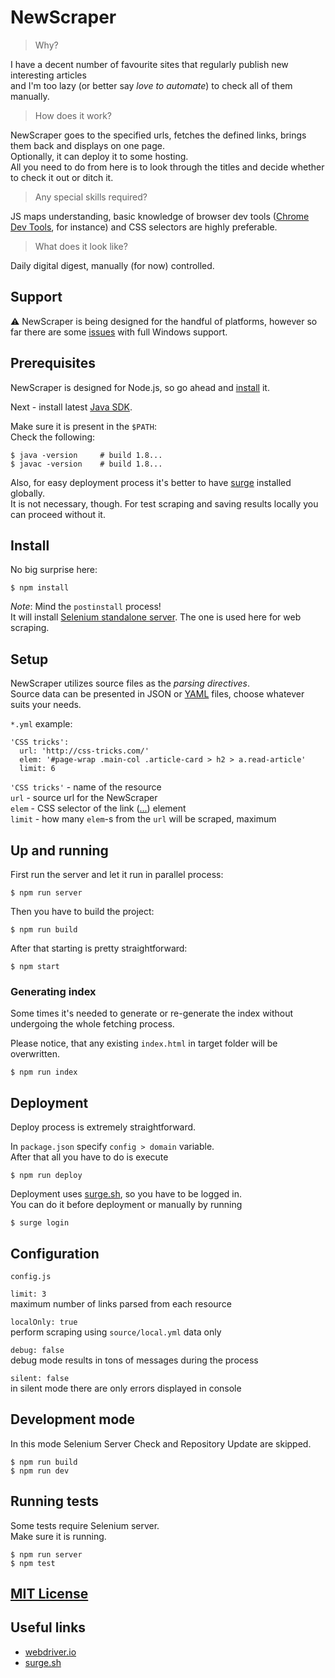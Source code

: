# NewScraper

> Why?

I have a decent number of favourite sites that regularly publish new interesting articles  
and I'm too lazy (or better say _love to automate_) to check all of them manually.

> How does it work?

NewScraper goes to the specified urls, fetches the defined links, brings them back and displays on one page.  
Optionally, it can deploy it to some hosting.  
All you need to do from here is to look through the titles and decide whether to check it out or ditch it.

> Any special skills required?

JS maps understanding, basic knowledge of browser dev tools ([Chrome Dev Tools](https://developers.google.com/web/tools/chrome-devtools/), for instance) and CSS selectors are highly preferable. 

> What does it look like?

Daily digital digest, manually (for now) controlled.



## Support

:warning: NewScraper is being designed for the handful of platforms, however so far there are some [issues](https://github.com/XOP/news-scraper/issues/1) with full Windows support.



## Prerequisites

NewScraper is designed for Node.js, so go ahead and [install](https://nodejs.org/) it.

Next - install latest [Java SDK](http://www.oracle.com/technetwork/java/javase/downloads/index.html).

Make sure it is present in the `$PATH`:  
Check the following:

```
$ java -version     # build 1.8...
$ javac -version    # build 1.8...
```

Also, for easy deployment process it's better to have [surge](http://surge.sh/) installed globally.  
It is not necessary, though. For test scraping and saving results locally you can proceed without it. 



## Install

No big surprise here:

```
$ npm install
```

_Note_: Mind the `postinstall` process!  
It will install [Selenium standalone server](https://www.npmjs.com/package/selenium-standalone). The one is used here for web scraping.



## Setup

NewScraper utilizes source files as the _parsing directives_.  
Source data can be presented in JSON or [YAML](http://docs.ansible.com/ansible/YAMLSyntax.html) files, choose whatever suits your needs.

`*.yml` example:

```
'CSS tricks':
  url: 'http://css-tricks.com/'
  elem: '#page-wrap .main-col .article-card > h2 > a.read-article'
  limit: 6
```

`'CSS tricks'` - name of the resource  
`url` - source url for the NewScraper  
`elem` - CSS selector of the link (<a href="">...</a>) element  
`limit` - how many `elem`-s from the `url` will be scraped, maximum



## Up and running

First run the server and let it run in parallel process:

```
$ npm run server
```

Then you have to build the project:

```
$ npm run build
```

After that starting is pretty straightforward:

```
$ npm start
```


### Generating index

Some times it's needed to generate or re-generate the index without undergoing the whole fetching process.

Please notice, that any existing `index.html` in target folder will be overwritten.

```
$ npm run index
```



## Deployment

Deploy process is extremely straightforward.

In `package.json` specify `config > domain` variable.  
After that all you have to do is execute 

```
$ npm run deploy
```

Deployment uses [surge.sh](http://surge.sh/), so you have to be logged in.  
You can do it before deployment or manually by running

```
$ surge login
```



## Configuration

`config.js`

`limit: 3`  
maximum number of links parsed from each resource

`localOnly: true`  
perform scraping using `source/local.yml` data only

`debug: false`  
debug mode results in tons of messages during the process

`silent: false`  
in silent mode there are only errors displayed in console



## Development mode

In this mode Selenium Server Check and Repository Update are skipped.

```
$ npm run build
$ npm run dev
```



## Running tests

Some tests require Selenium server.  
Make sure it is running.

```
$ npm run server
$ npm test
```



## [MIT License](LICENSE)



## Useful links

- [webdriver.io](http://webdriver.io/)
- [surge.sh](http://surge.sh/)
